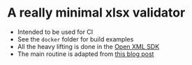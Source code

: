 # A really minimal xlsx validator 

- Intended to be used for CI 
- See the `docker` folder for build examples
- All the heavy lifting is done in the [Open XML SDK](https://github.com/OfficeDev/Open-XML-SDK)
- The main routine is adapted from [this blog post](https://blogs.msdn.microsoft.com/ericwhite/2010/03/04/validate-open-xml-documents-using-the-open-xml-sdk-2-0/) 
